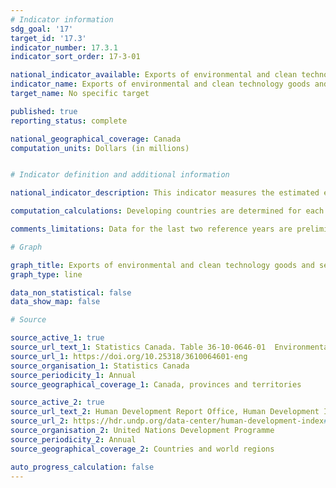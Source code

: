 ```yaml
---
# Indicator information
sdg_goal: '17'
target_id: '17.3'
indicator_number: 17.3.1
indicator_sort_order: 17-3-01

national_indicator_available: Exports of environmental and clean technology goods and services to developing countries
indicator_name: Exports of environmental and clean technology goods and services to developing countries
target_name: No specific target

published: true
reporting_status: complete

national_geographical_coverage: Canada
computation_units: Dollars (in millions)


# Indicator definition and additional information

national_indicator_description: This indicator measures the estimated exports of environmental and clean technology products (in millions of dollars) to developing countries. Exports of environmental products include environmental goods, such as clean electricity, biofuels and primary goods, and waste and scrap goods, as well as waste management and remediation services. Exports of clean technology products include clean technology goods as well as clean technology services, including scientific and research and development services, support services, and construction services.

computation_calculations: Developing countries are determined for each year based on their reported Human Development Index (HDI) provided by the United Nations Development Programme. Those with an HDI below 0.8 are considered as developing countries. Only exports destined to developing countries are aggregated in the final data output.

comments_limitations: Data for the last two reference years are preliminary. The United Nations does not produce HDI data for some countries listed in Statistics Canada's exports database. These countries are therefore not included in the final data for exports of environmental and clean technology products to developing countries.

# Graph

graph_title: Exports of environmental and clean technology goods and services to developing countries
graph_type: line

data_non_statistical: false
data_show_map: false

# Source

source_active_1: true
source_url_text_1: Statistics Canada. Table 36-10-0646-01  Environmental and Clean Technology Products Economic Account, international imports and exports per trading partner (x 1,000,000)
source_url_1: https://doi.org/10.25318/3610064601-eng
source_organisation_1: Statistics Canada
source_periodicity_1: Annual
source_geographical_coverage_1: Canada, provinces and territories

source_active_2: true
source_url_text_2: Human Development Report Office, Human Development Index
source_url_2: https://hdr.undp.org/data-center/human-development-index#/indicies/HDI
source_organisation_2: United Nations Development Programme
source_periodicity_2: Annual
source_geographical_coverage_2: Countries and world regions

auto_progress_calculation: false
---
```

